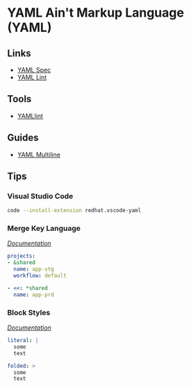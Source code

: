 # YAML Ain't Markup Language (YAML)

## Links

- [YAML Spec](https://yaml.org/spec/1.2/spec.html#id2795688)
- [YAML Lint](http://yamllint.com)

## Tools

- [YAMLlint](/yamllint.md)

## Guides

- [YAML Multiline](https://yaml-multiline.info/)

## Tips

### Visual Studio Code

```sh
code --install-extension redhat.vscode-yaml
```

### Merge Key Language

[*Documentation*](http://yaml.org/type/merge.html)

```yaml
projects:
- &shared
  name: app-stg
  workflow: default

- <<: *shared
  name: app-prd
```

### Block Styles

[*Documentation*](https://yaml.org/spec/1.2/spec.html#Block)

```yaml
literal: |
  some
  text

folded: >
  some
  text
```
